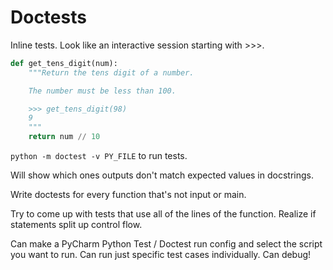 # Doctests

Inline tests. Look like an interactive session starting with >>>.

```py
def get_tens_digit(num):
    """Return the tens digit of a number.

    The number must be less than 100.

    >>> get_tens_digit(98)
    9
    """
    return num // 10
```

`python -m doctest -v PY_FILE` to run tests.

Will show which ones outputs don't match expected values in docstrings.

Write doctests for every function that's not input or main.

Try to come up with tests that use all of the lines of the function.
Realize if statements split up control flow.

Can make a PyCharm Python Test / Doctest run config and select the script you want to run.
Can run just specific test cases individually. Can debug!
